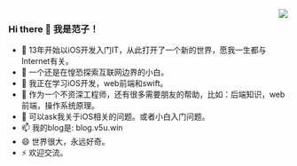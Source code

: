 <img align="right" src="https://github-readme-stats.vercel.app/api?username=jinyuyoulong&show_icons=true&icon_color=CE1D2D&text_color=718096&bg_color=ffffff&hide_title=true" />

### Hi there 👋 我是范子！



- 🔭 13年开始以iOS开发入门IT，从此打开了一个新的世界，愿我一生都与Internet有关。
- 🌱 一个还是在惶恐探索互联网边界的小白。
- 👯 我正在学习iOS开发，web前端和swift。
- 🤔 作为一个不资深工程师，还有很多需要朋友的帮助，比如：后端知识，web前端，操作系统原理。
- 💬 可以ask我关于iOS相关的问题。或者小白入门问题。
- 📫 我的blog是: blog.v5u.win
- 😄 世界很大，永远好奇。
- ⚡ 欢迎交流。

